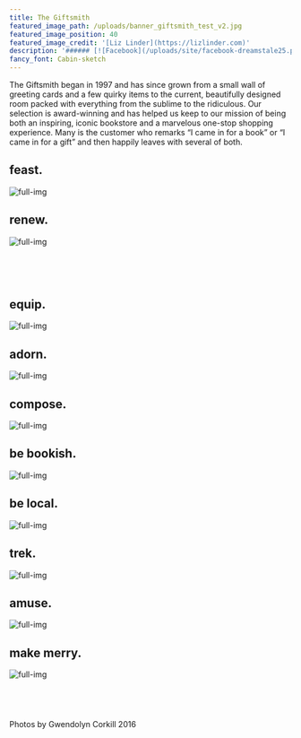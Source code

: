 ```yaml
---
title: The Giftsmith
featured_image_path: /uploads/banner_giftsmith_test_v2.jpg
featured_image_position: 40
featured_image_credit: '[Liz Linder](https://lizlinder.com)'
description: '###### [![Facebook](/uploads/site/facebook-dreamstale25.png) Giftsmith on facebook](https://www.facebook.com/brooklinebooksmithgiftshop/)'
fancy_font: Cabin-sketch
---
```



The Giftsmith began in 1997 and has since grown from a small wall of greeting cards and a few quirky items to the current, beautifully designed room packed with everything from the sublime to the ridiculous. Our selection is award-winning and has helped us keep to our mission of being both an inspiring, iconic bookstore and a marvelous one-stop shopping experience. Many is the customer who remarks “I came in for a book” or “I came in for a gift” and then happily leaves with several of both.

## feast.

![full-img](/uploads/versions/3---x----800-800x---.jpg)

## renew.

![full-img](/uploads/versions/8---x----800-800x---.jpg)

&nbsp;

&nbsp;

## equip.

![full-img](/uploads/versions/5---x----800-800x---.jpg)

## adorn.

![full-img](/uploads/versions/4---x----800-800x---.jpg)

## compose.

![full-img](/uploads/versions/6---x----800-857x---.jpg)

## be bookish.

![full-img](/uploads/versions/7---x----800-732x---.jpg)

## be local.

![full-img](/uploads/versions/2---x----800-800x---.jpg)

## trek.

![full-img](/uploads/versions/9---x----800-800x---.jpg)

## amuse.

![full-img](/uploads/versions/1---x----800-800x---.jpg)

## make merry.

![full-img](/uploads/versions/10---x----800-800x---.jpg)

## &nbsp;

Photos by Gwendolyn Corkill 2016